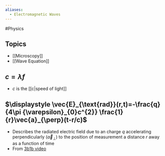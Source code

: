 ```yaml
---
aliases:
  - Electromagnetic Waves
---
```

#Physics 
## Topics
* [[Microscopy]]
* [[Wave Equation]]
## $\displaystyle c=\lambda f$
* $\displaystyle c$ is the [[c|speed of light]]
## $\displaystyle \vec{E}_{\text{rad}}(r,t)=-\frac{q}{4\pi {\varepsilon}_{0}c^{2}} \frac{1}{r}\vec{a}_{\perp}(t-r/c)$
* Describes the radiated electric field due to an charge $\displaystyle q$ accelerating perpendicularly ($\displaystyle \vec{a}_{\perp}$) to the position of measurement a distance $\displaystyle r$ away as a function of time
* From [3b1b video](https://youtu.be/aXRTczANuIs?t=384)